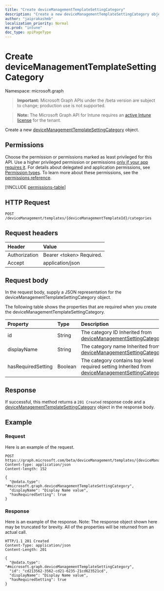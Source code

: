 ```yaml
---
title: "Create deviceManagementTemplateSettingCategory"
description: "Create a new deviceManagementTemplateSettingCategory object."
author: "jaiprakashmb"
localization_priority: Normal
ms.prod: "intune"
doc_type: apiPageType
---
```


# Create deviceManagementTemplateSettingCategory

Namespace: microsoft.graph

> **Important:** Microsoft Graph APIs under the /beta version are subject to change; production use is not supported.

> **Note:** The Microsoft Graph API for Intune requires an [active Intune license](https://go.microsoft.com/fwlink/?linkid=839381) for the tenant.

Create a new [deviceManagementTemplateSettingCategory](../resources/intune-deviceintent-devicemanagementtemplatesettingcategory.md) object.

## Permissions
Choose the permission or permissions marked as least privileged for this API. Use a higher privileged permission or permissions [only if your app requires it](/graph/permissions-overview#best-practices-for-using-microsoft-graph-permissions). For details about delegated and application permissions, see [Permission types](/graph/permissions-overview#permission-types). To learn more about these permissions, see the [permissions reference](/graph/permissions-reference).

<!-- { "blockType": "permissions", "name": "intune_deviceintent_devicemanagementtemplatesettingcategory_create" } -->
[!INCLUDE [permissions-table](../includes/permissions/intune-deviceintent-devicemanagementtemplatesettingcategory-create-permissions.md)]

## HTTP Request
<!-- {
  "blockType": "ignored"
}
-->
``` http
POST /deviceManagement/templates/{deviceManagementTemplateId}/categories
```

## Request headers
|Header|Value|
|:---|:---|
|Authorization|Bearer &lt;token&gt; Required.|
|Accept|application/json|

## Request body
In the request body, supply a JSON representation for the deviceManagementTemplateSettingCategory object.

The following table shows the properties that are required when you create the deviceManagementTemplateSettingCategory.

|Property|Type|Description|
|:---|:---|:---|
|id|String|The category ID Inherited from [deviceManagementSettingCategory](../resources/intune-deviceintent-devicemanagementsettingcategory.md)|
|displayName|String|The category name Inherited from [deviceManagementSettingCategory](../resources/intune-deviceintent-devicemanagementsettingcategory.md)|
|hasRequiredSetting|Boolean|The category contains top level required setting Inherited from [deviceManagementSettingCategory](../resources/intune-deviceintent-devicemanagementsettingcategory.md)|



## Response
If successful, this method returns a `201 Created` response code and a [deviceManagementTemplateSettingCategory](../resources/intune-deviceintent-devicemanagementtemplatesettingcategory.md) object in the response body.

## Example

### Request
Here is an example of the request.
``` http
POST https://graph.microsoft.com/beta/deviceManagement/templates/{deviceManagementTemplateId}/categories
Content-type: application/json
Content-length: 152

{
  "@odata.type": "#microsoft.graph.deviceManagementTemplateSettingCategory",
  "displayName": "Display Name value",
  "hasRequiredSetting": true
}
```

### Response
Here is an example of the response. Note: The response object shown here may be truncated for brevity. All of the properties will be returned from an actual call.
``` http
HTTP/1.1 201 Created
Content-Type: application/json
Content-Length: 201

{
  "@odata.type": "#microsoft.graph.deviceManagementTemplateSettingCategory",
  "id": "cd213562-3562-cd21-6235-21cd623521cd",
  "displayName": "Display Name value",
  "hasRequiredSetting": true
}
```
